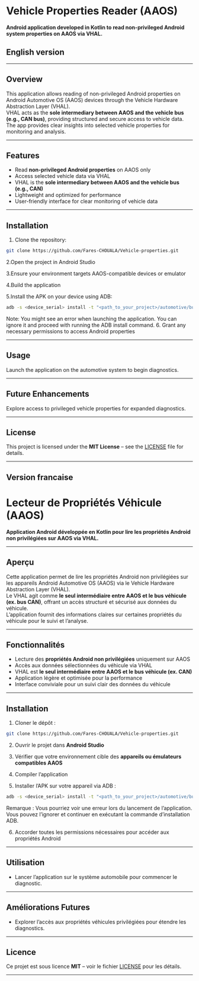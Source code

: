 # Vehicle Properties Reader (AAOS)

**Android application developed in Kotlin to read non-privileged Android system properties on AAOS via VHAL.**

## English version

---

## Overview
This application allows reading of non-privileged Android properties on Android Automotive OS (AAOS) devices through the Vehicle Hardware Abstraction Layer (VHAL).  
VHAL acts as the **sole intermediary between AAOS and the vehicle bus (e.g., CAN bus)**, providing structured and secure access to vehicle data.  
The app provides clear insights into selected vehicle properties for monitoring and analysis.

---

## Features
- Read **non-privileged Android properties** on AAOS only  
- Access selected vehicle data via VHAL  
- VHAL is the **sole intermediary between AAOS and the vehicle bus (e.g., CAN)**  
- Lightweight and optimized for performance  
- User-friendly interface for clear monitoring of vehicle data

---

## Installation
1. Clone the repository:  
```bash
git clone https://github.com/Fares-CHOUALA/Vehicle-properties.git
```
2.Open the project in Android Studio

3.Ensure your environment targets AAOS-compatible devices or emulator

4.Build the application

5.Install the APK on your device using ADB:
```bash
adb -s <device_serial> install -t "<path_to_your_project>/automotive/build/intermediates/apk/debug/automotive-debug.apk"
```
Note: You might see an error when launching the application. You can ignore it and proceed with running the ADB install command.
6. Grant any necessary permissions to access Android properties

---

## Usage
Launch the application on the automotive system to begin diagnostics.

---

## Future Enhancements
Explore access to privileged vehicle properties for expanded diagnostics.


---


## License

This project is licensed under the **MIT License** – see the [LICENSE](LICENSE) file for details.

---


## Version francaise

# Lecteur de Propriétés Véhicule (AAOS)

**Application Android développée en Kotlin pour lire les propriétés Android non privilégiées sur AAOS via VHAL.**

---

## Aperçu
Cette application permet de lire les propriétés Android non privilégiées sur les appareils Android Automotive OS (AAOS) via le Vehicle Hardware Abstraction Layer (VHAL).  
Le VHAL agit comme **le seul intermédiaire entre AAOS et le bus véhicule (ex. bus CAN)**, offrant un accès structuré et sécurisé aux données du véhicule.  
L’application fournit des informations claires sur certaines propriétés du véhicule pour le suivi et l’analyse.

---

## Fonctionnalités
- Lecture des **propriétés Android non privilégiées** uniquement sur AAOS  
- Accès aux données sélectionnées du véhicule via VHAL  
- VHAL est **le seul intermédiaire entre AAOS et le bus véhicule (ex. CAN)**  
- Application légère et optimisée pour la performance  
- Interface conviviale pour un suivi clair des données du véhicule

---

## Installation
1. Cloner le dépôt :  
```bash
git clone https://github.com/Fares-CHOUALA/Vehicle-properties.git
```
2. Ouvrir le projet dans **Android Studio**

3. Vérifier que votre environnement cible des **appareils ou émulateurs compatibles AAOS**

4. Compiler l’application

5. Installer l’APK sur votre appareil via ADB :
```bash
adb -s <device_serial> install -t "<path_to_your_project>/automotive/build/intermediates/apk/debug/automotive-debug.apk"
```
Remarque : Vous pourriez voir une erreur lors du lancement de l’application. Vous pouvez l’ignorer et continuer en exécutant la commande d’installation ADB.

6. Accorder toutes les permissions nécessaires pour accéder aux propriétés Android

---

## Utilisation
- Lancer l’application sur le système automobile pour commencer le diagnostic.

---

## Améliorations Futures
- Explorer l’accès aux propriétés véhicules privilégiées pour étendre les diagnostics.

---

## Licence
Ce projet est sous licence **MIT** – voir le fichier [LICENSE](LICENSE) pour les détails.

---
